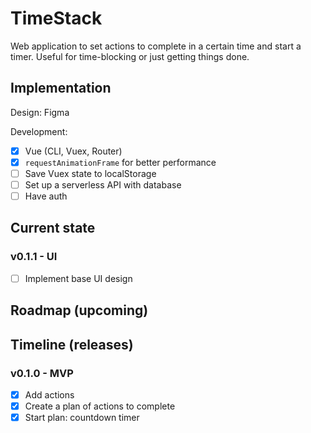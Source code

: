 # TimeStack

Web application to set actions to complete in a certain time and start a timer. Useful for time-blocking or just getting things done.

## Implementation

Design: Figma

Development: 
- [x] Vue (CLI, Vuex, Router)
- [x] `requestAnimationFrame` for better performance
- [ ] Save Vuex state to localStorage
- [ ] Set up a serverless API with database
- [ ] Have auth

## Current state

### v0.1.1 - UI
- [ ] Implement base UI design

## Roadmap (upcoming)

## Timeline (releases)

### v0.1.0 - MVP
- [x] Add actions
- [x] Create a plan of actions to complete
- [x] Start plan: countdown timer
